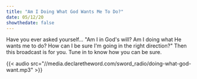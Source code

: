 ```yaml
---
title: "Am I Doing What God Wants Me To Do?"
date: 05/12/20
showthedate: false
---
```


Have you ever asked yourself... "Am I in God's will? Am I doing what He wants me to do? How can I be sure I'm going in the right direction?" Then this broadcast is for you. Tune in to know how you can be sure.
<!--more-->
{{< audio src="//media.declaretheword.com/sword_radio/doing-what-god-want.mp3" >}}